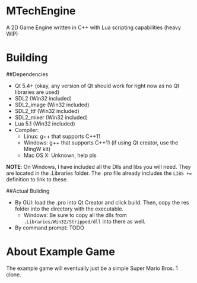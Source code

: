 # MTechEngine
A 2D Game Engine written in C++ with Lua scripting capabilities (heavy WIP)

# Building
##Dependencies
* Qt 5.4+ (okay, any version of Qt should work for right now as no Qt libraries are used)
* SDL2 (Win32 included)
* SDL2_image (Win32 included)
* SDL2_ttf (Win32 included)
* SDL2_mixer (Win32 included)
* Lua 5.1 (Win32 included)
* Compiler:
  * Linux: g++ that supports C++11
  * Windows: g++ that supports C++11 (if using Qt creator, use the MingW kit)
  * Mac OS X: Unknown, help pls
  
**NOTE**: On Windows, I have included all the Dlls and libs you will need. They are located in the .Libraries folder. The .pro file already includes the `LIBS +=` definition to link to these.

##Actual Building
* By GUI: load the .pro into Qt Creator and click build. Then, copy the res folder into the directory with the executable.
  * Windows: Be sure to copy all the dlls from `.Libraries/Win32/Stripped/dll` into there as well.
* By command prompt: TODO

# About Example Game
The example game will eventually just be a simple Super Mario Bros. 1 clone.
